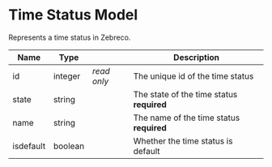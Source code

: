 # Time Status Model

Represents a time status in Zebreco.


| Name      | Type      |               | Description                               |
|-----------|-----------|---------------|-------------------------------------------|
| id        | integer   | _read only_   | The unique id of the time status          |
| state     | string    |               | The state of the time status **required** |
| name      | string    |               | The name of the time status **required**  |
| isdefault | boolean   |               | Whether the time status is default        |